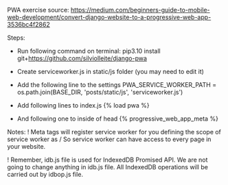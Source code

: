 PWA exercise source: https://medium.com/beginners-guide-to-mobile-web-development/convert-django-website-to-a-progressive-web-app-3536bc4f2862


Steps:
* Run following command on terminal:
pip3.10 install git+https://github.com/silviolleite/django-pwa
* Create serviceworker.js in static/js folder (you may need to edit it)
* Add the following line to the settings 
PWA_SERVICE_WORKER_PATH = os.path.join(BASE_DIR, 'posts/static/js', 'serviceworker.js')

* Add following lines to index.js
{% load pwa %}
* And following one to inside of head
{% progressive_web_app_meta %}



Notes:
! Meta tags will register service worker for you defining the scope of service worker as / So service worker can have access to every page in your website.

! Remember, idb.js file is used for IndexedDB Promised API. We are not going to change anything in idb.js file. All IndexedDB operations will be carried out by idbop.js file.
